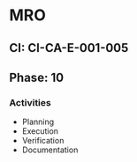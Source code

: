 # MRO

## CI: CI-CA-E-001-005
## Phase: 10

### Activities
- Planning
- Execution
- Verification
- Documentation
